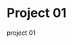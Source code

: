 <div class="row">
  <div class="col-auto">
    <h1> Project 01 </h1>
    <p> project 01</p>
  </div>
</div>
